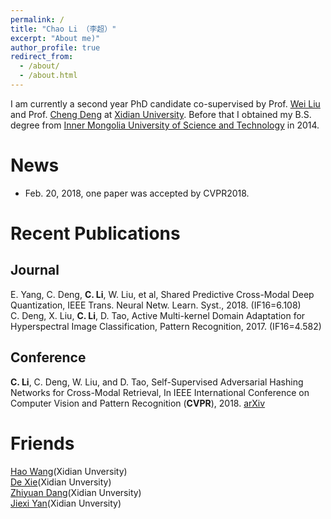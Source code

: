 ```yaml
---
permalink: /
title: "Chao Li （李超）"
excerpt: "About me)"
author_profile: true
redirect_from: 
  - /about/
  - /about.html
---
```


I am currently a second year PhD candidate co-supervised by Prof. [Wei Liu](http://www.ee.columbia.edu/~wliu/) and Prof. [Cheng Deng](http://see.xidian.edu.cn/faculty/chdeng/) at [Xidian University](http://www.xidian.edu.cn/). Before that I obtained my B.S. degree from [Inner Mongolia University of Science and Technology](http://www.imust.cn/) in 2014.


News
======
* Feb. 20, 2018, one paper was accepted by CVPR2018. 


Recent Publications
======

Journal
------
E. Yang, C. Deng, __C. Li__, W. Liu, et al, Shared Predictive Cross-Modal Deep Quantization, IEEE Trans. Neural Netw. Learn. Syst., 2018. (IF16=6.108)  
C. Deng, X. Liu, __C. Li__, D. Tao, Active Multi-kernel Domain Adaptation for Hyperspectral Image Classification, Pattern Recognition, 2017. (IF16=4.582)  

Conference
------
__C. Li__, C. Deng, W. Liu, and D. Tao, Self-Supervised Adversarial Hashing Networks for Cross-Modal Retrieval, In IEEE International Conference on Computer Vision and Pattern Recognition (__CVPR__), 2018. [arXiv](https://arxiv.org/abs/1804.01223)

Friends
======
[Hao Wang](https://haowang1992.github.io/)(Xidian Unversity)  
[De Xie](https://shadowxiede.github.io/)(Xidian Unversity)  
[Zhiyuan Dang](https://zhiyuandang.github.io/)(Xidian Unversity)  
[Jiexi Yan](https://JiexiYan.github.io)(Xidian Unversity)  

